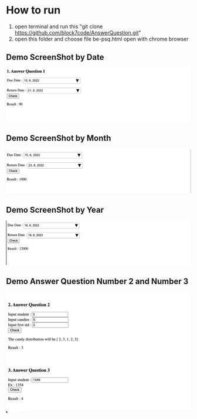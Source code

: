 # How to run
1. open terminal and run this "git clone https://github.com/block7code/AnswerQuestion.git"
2. open this folder and choose file be-psq.html open with chrome browser


## Demo ScreenShot by Date
![App UI](/demo/ss1.png)

## Demo ScreenShot by Month
![App UI](/demo/ss2.png)

## Demo ScreenShot by Year 
![App UI](/demo/ss3.png)

## Demo Answer Question Number 2 and Number 3
![App UI](/demo/ss4.png)

